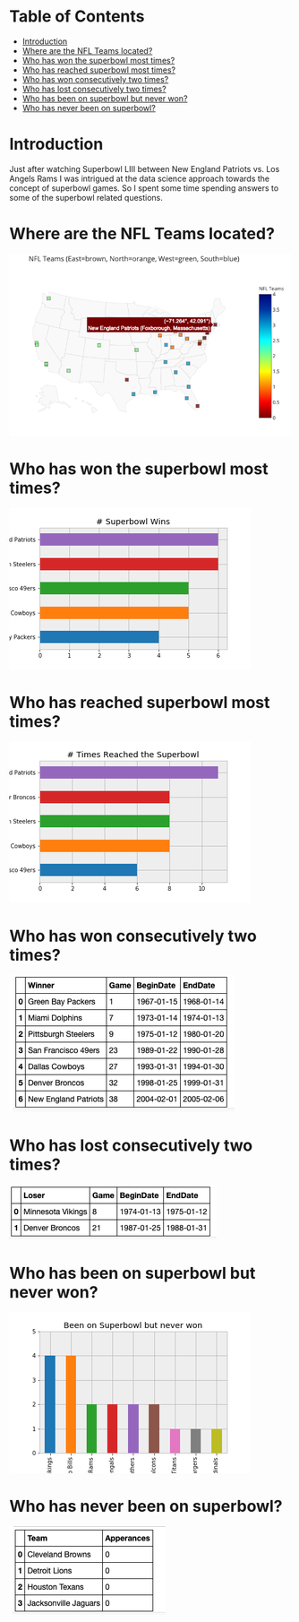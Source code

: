 Table of Contents
=================
   * [Introduction](#introduction)
   * [Where are the NFL Teams located?](#where-are-the-nfl-teams-located)
   * [Who has won the superbowl most times?](#who-has-won-the-superbowl-most-times)
   * [Who has reached superbowl most times?](#who-has-reached-superbowl-most-times)
   * [Who has won consecutively two times?](#who-has-won-consecutively-two-times)
   * [Who has lost consecutively two times?](#who-has-lost-consecutively-two-times)
   * [Who has been on superbowl but never won?](#who-has-been-on-superbowl-but-never-won)
   * [Who has never been on superbowl?](#who-has-never-been-on-superbowl)

# Introduction
Just after watching Superbowl LIII between New England Patriots vs. Los Angels Rams
I was intrigued at the data science approach towards the concept of superbowl games. So I spent some time spending 
answers to some of the superbowl related questions.

# Where are the NFL Teams located?
![](nfl_teams.png)

# Who has won the superbowl most times?
![](won_superbowl.png)

# Who has reached superbowl most times?
![](reached_superbowl.png)

# Who has won consecutively two times?
![](won_consecutively.png)

# Who has lost consecutively two times?
![](lost_consecutively.png)

# Who has been on superbowl but never won?
![](been_but_never_won.png)

# Who has never been on superbowl?
![](never_been_to_superbowl.png)
